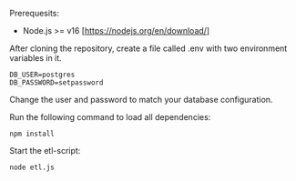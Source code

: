 Prerequesits:
- Node.js >= v16 [https://nodejs.org/en/download/]

After cloning the repository, create a file called .env with two environment variables in it.
```
DB_USER=postgres
DB_PASSWORD=setpassword
```

Change the user and password to match your database configuration.


Run the following command to load all dependencies:
```
npm install
```

Start the etl-script:
```
node etl.js
```